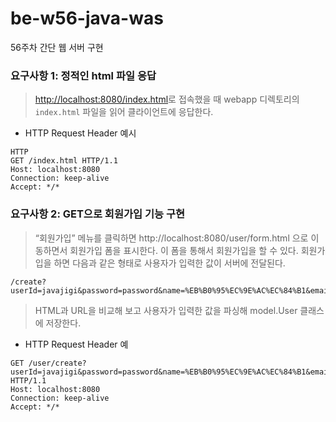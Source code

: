 # be-w56-java-was

56주차 간단 웹 서버 구현

### 요구사항 1: 정적인 html 파일 응답

> <http://localhost:8080/index.html>로 접속했을 때 webapp 디렉토리의 `index.html` 파일을 읽어 클라이언트에 응답한다.

- HTTP Request Header 예시

```
HTTP
GET /index.html HTTP/1.1
Host: localhost:8080
Connection: keep-alive
Accept: */*
```

### 요구사항 2: GET으로 회원가입 기능 구현

> “회원가입” 메뉴를 클릭하면 http://localhost:8080/user/form.html 으로 이동하면서 회원가입 폼을 표시한다. 이 폼을 통해서 회원가입을 할 수 있다. 회원가입을 하면 다음과 같은 형태로 사용자가 입력한 값이 서버에 전달된다.

```
/create?userId=javajigi&password=password&name=%EB%B0%95%EC%9E%AC%EC%84%B1&email=javajigi%40slipp.net
```

> HTML과 URL을 비교해 보고 사용자가 입력한 값을 파싱해 model.User 클래스에 저장한다.

- HTTP Request Header 예

```
GET /user/create?userId=javajigi&password=password&name=%EB%B0%95%EC%9E%AC%EC%84%B1&email=javajigi%40slipp.net HTTP/1.1
Host: localhost:8080
Connection: keep-alive
Accept: */*
```
